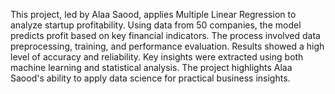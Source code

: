 This project, led by Alaa Saood, applies Multiple Linear Regression to analyze startup profitability. Using data from 50 companies, the model predicts profit based on key financial indicators. The process involved data preprocessing, training, and performance evaluation. Results showed a high level of accuracy and reliability. Key insights were extracted using both machine learning and statistical analysis. The project highlights Alaa Saood's ability to apply data science for practical business insights.

